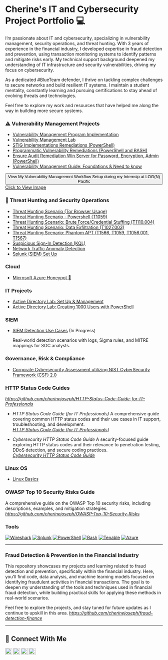 # Cherine's IT and Cybersecurity Project Portfolio 💻

I’m passionate about IT and cybersecurity, specializing in vulnerability management, security operations, and threat hunting. With 3 years of experience in the financial industry, I developed expertise in fraud detection and prevention, using transaction monitoring systems to identify patterns and mitigate risks early. My technical support background deepened my understanding of IT infrastructure and security vulnerabilities, driving my focus on cybersecurity.

As a dedicated #BlueTeam defender, I thrive on tackling complex challenges to secure networks and build resilient IT systems. I maintain a student mentality, constantly learning and pursuing certifications to stay ahead of evolving threats and technologies.

Feel free to explore my work and resources that have helped me along the way in building more secure systems.


### ⚠️ Vulnerability Management Projects

- [Vulnerability Management Program Implementation](https://github.com/cherinejoseph/vulnerability-management-1)
- [Vulnerability Management Lab](https://github.com/cherinejoseph/vulnerability-management)
- [STIG Implementations Remediations (PowerShell)](https://github.com/cherinejoseph/programmatic-vulnerability-remediations)
- [Programmatic Vulnerability Remediations (PowerShell and BASH)](https://github.com/cherinejoseph/Remediation-Automation-BASH-and-PowerShell)
- [Ensure Audit Remediation Win Server for Password, Encryption, Admin (PowerShell)](https://github.com/cherinejoseph/Audit-Remediation-Win-Server)
- [Vulnerability Management Guide: Foundations & Need to know](https://github.com/cherinejoseph/my-vulnerability-management-guide)

<!-- Dropdown Section for Image -->
<div class="dropdown">
  <button class="dropdown-button">View My Vulnerability Manageemnt Workflow Setup during my Internsip at LOG(N) Pacific </button>
  <div class="dropdown-content">
    <a href="https://media.licdn.com/dms/image/v2/D4D22AQFD5tXGx7IwTA/feedshare-shrink_1280/B4DZbRZMHPH8Ak-/0/1747269764469?e=1753315200&v=beta&t=M3A9C58pDIfFzXXq7x4knZK85OQvcteaJd4AVRdMovQ" target="_blank">Click to View Image</a>
  </div>
</div>


### 🚨 Threat Hunting and Security Operations

- [Threat Hunting Scenario (Tor Browser Usage)](https://github.com/cherinejoseph/threat-hunting-scenario-tor)
- [Threat Hunting Scenario - Powershell (T1059)](https://github.com/cherinejoseph/Threat-Hunting-Powershell-T1059.001)
- [Threat Hunting Scenario: Brute Force/Credential Stuffing (T1110.004)](https://github.com/cherinejoseph/Threat-Hunting-Credential-Stuffing-Attack-T1110.004)
- [Threat Hunting Scenario: Data Exfiltration (T1027.003)](https://github.com/cherinejoseph/Threat-Hunting-Credential-Stuffing-Attack-T1110.004)
- [Threat Hunting Scenario: Phantom APT (T1566, T1059, T1056.001, T1567)](https://github.com/cherinejoseph/Threat-Hunting-Phantom-Hakcers-APT)
- [Suspicious Sign-In Detection (KQL)](https://github.com/cherinejoseph/suspicious-signin-detection-kql)
- [Network Traffic Anomaly Detection](https://github.com/cherinejoseph/network-traffic-anomaly-detection)
- [Splunk (SIEM) Set Up](https://github.com/cherinejoseph/Splunk-SIEM)

### Cloud

- [Microsoft Azure Honeypot 🍯](https://github.com/cherinejoseph/microsoft-azure-honeypot)

### IT Projects

- [Active Directory Lab: Set Up & Management](https://github.com/cherinejoseph/Active-Directory-Lab)
- [Active Directory Lab: Creating 1000 Users with PowerShell](https://github.com/cherinejoseph/Active-Directory)

### SIEM 

- [SIEM Detection Use Cases](https://github.com/cherinejoseph/SIEM-Detection-Use-Cases) (In Progress)

  Real-world detection scenarios with logs, Sigma rules, and MITRE mappings for SOC analysts.

### Governance, Risk & Compliance

- [Corporate Cybersecurity Assessment utilizing NIST CyberSecurity Framework (CSF) 2.0](https://github.com/cherinejoseph/grc-project-nist-csf)

### HTTP Status Code Guides

*https://github.com/cherinejoseph/HTTP-Status-Code-Guide-for-IT-Professionals*

- *HTTP Status Code Guide (for IT Professionals)*
  A comprehensive guide covering common HTTP status codes and their use cases in IT support, troubleshooting, and development.  
  *[HTTP Status Code Guide (for IT Professionals)](https://github.com/your-username/HTTP-Status-Code-Guide-for-IT-Professionals)*

- *Cybersecurity HTTP Status Code Guide* 
  A security-focused guide exploring HTTP status codes and their relevance to penetration testing, DDoS detection, and secure coding practices.  
  *[Cybersecurity HTTP Status Code Guide](https://github.com/cherinejoseph/http-status-codes-for-cybersecurity-it)*
  

### Linux OS

- [Linux Basics](https://github.com/cherinejoseph/Everything-Linux)


### OWASP Top 10 Security Risks Guide 
  A comprehensive guide on the OWASP Top 10 security risks, including descriptions, examples, and mitigation strategies.  
  *https://github.com/cherinejoseph/OWASP-Top-10-Security-Risks*


### Tools

[![Wireshark](https://img.shields.io/badge/-Wireshark-1679A1?logo=wireshark)](https://www.wireshark.org/) [![Splunk](https://img.shields.io/badge/-Splunk-000000?logo=splunk)](https://www.splunk.com/) [![PowerShell](https://img.shields.io/badge/-PowerShell-5391FE?logo=powershell)](https://learn.microsoft.com/en-us/powershell/) [![Bash](https://img.shields.io/badge/-Bash-4EAA25?logo=gnu-bash)](https://www.gnu.org/software/bash/) [![Tenable](https://img.shields.io/badge/-Tenable-0082FC?logo=tenable)](https://www.tenable.com/) [![Azure](https://img.shields.io/badge/-Azure-0078D4?logo=microsoftazure)](https://azure.microsoft.com/)

<hr/> 

### Fraud Detection & Prevention in the Financial Industry

This repository showcases my projects and learning related to fraud detection and prevention, specifically within the financial industry. Here, you'll find code, data analysis, and machine learning models focused on identifying fraudulent activities in financial transactions. The goal is to deepen my understanding of the tools and techniques used in financial fraud detection, while building practical skills for applying these methods in real-world scenarios.

Feel free to explore the projects, and stay tuned for future updates as I continue to upskill in this area.
*https://github.com/cherinejoseph/fraud-detection-finance*


<hr/>

## 🤳 Connect With Me

[<img align="left" alt="___________ | YouTube" width="22px" src="https://cdn.jsdelivr.net/npm/simple-icons@v3/icons/youtube.svg" />][youtube]
[<img align="left" alt="___________ | Twitter" width="22px" src="https://cdn.jsdelivr.net/npm/simple-icons@v3/icons/twitter.svg" />][twitter]
[<img align="left" alt=" cherine-jospeh| LinkedIn" width="22px" src="https://cdn.jsdelivr.net/npm/simple-icons@v3/icons/linkedin.svg" />][linkedin]
[<img align="left" alt="___________ | Instagram" width="22px" src="https://cdn.jsdelivr.net/npm/simple-icons@v3/icons/instagram.svg" />][instagram]

[twitter]: https://twitter.com/___________
[youtube]: https://www.youtube.com/c/___________
[instagram]: https://www.instagram.com/___________
[linkedin]: https://linkedin.com/in/cherine-joseph
<!--
<img width="35" alt="image" src="https://github.com/user-attachments/assets/2f41c7cd-5ea8-4475-b451-a37161b6c3fb"> 
<img width="35" alt="image" src="https://github.com/user-attachments/assets/77649969-9910-4994-8b96-74a116cfb2a8">
-->
